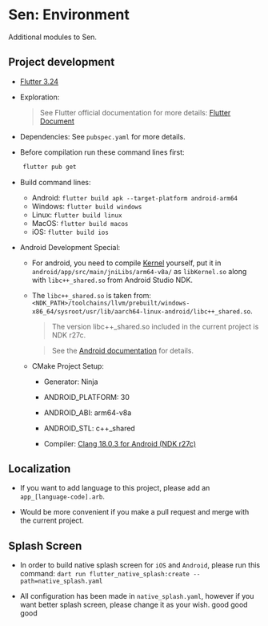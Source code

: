 # Sen: Environment

Additional modules to Sen.

## Project development

-   [Flutter 3.24](https://docs.flutter.dev/get-started/install)

-   Exploration:

    > See Flutter official documentation for more details:
    > [Flutter Document](https://docs.flutter.dev/get-started/editor)

-   Dependencies: See `pubspec.yaml` for more details.

-   Before compilation run these command lines first:

```ps1
	flutter pub get
```

-   Build command lines:

    -   Android: `flutter build apk --target-platform android-arm64`
    -   Windows: `flutter build windows`
    -   Linux: `flutter build linux`
    -   MacOS: `flutter build macos`
    -   iOS: `flutter build ios`

-   Android Development Special:

    -   For android, you need to compile
        [Kernel](https://github.com/Haruma-VN/Sen.Environment/tree/master/Kernel) yourself, put it
        in `android/app/src/main/jniLibs/arm64-v8a/` as `libKernel.so` along with `libc++_shared.so`
        from Android Studio NDK.

    -   The `libc++_shared.so` is taken from:
        `<NDK_PATH>/toolchains/llvm/prebuilt/windows-x86_64/sysroot/usr/lib/aarch64-linux-android/libc++_shared.so`.

        > The version libc++\_shared.so included in the current project is NDK r27c.

        > See the
        > [Android documentation](https://source.android.com/docs/core/architecture/vndk/linker-namespace)
        > for details.

    -   CMake Project Setup:

        -   Generator: Ninja

        -   ANDROID_PLATFORM: 30

        -   ANDROID_ABI: arm64-v8a

        -   ANDROID_STL: c++\_shared

        -   Compiler:
            [Clang 18.0.3 for Android (NDK r27c)](https://developer.android.com/ndk/downloads)

## Localization

-   If you want to add language to this project, please add an `app_[language-code].arb`.

-   Would be more convenient if you make a pull request and merge with the current project.

## Splash Screen

-   In order to build native splash screen for `iOS` and `Android`, please run this command:
    `dart run flutter_native_splash:create --path=native_splash.yaml`

-   All configuration has been made in `native_splash.yaml`, however if you want better splash
    screen, please change it as your wish.
good  good  good
